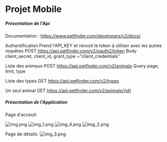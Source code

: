 # Projet Mobile

##### Présentation de l'Api
Documentation : https://www.petfinder.com/developers/v2/docs/

Authentification
Prend l'API_KEY et renvoit le token à utiliser avec les autres requêtes
POST https://api.petfinder.com/v2/oauth2/token
Body client_secret, client_id, grant_type ="client_credentials"

Liste des animaux
POST https://api.petfinder.com/v2/animals
Query page, limit, type

Liste des types
GET https://api.petfinder.com/v2/types

Un seul animal
GET https://api.petfinder.com/v2/animals/{id}

##### Présentation de l'Application
Page d'acceuil:

![img.png](img.png)
![img_1.png](img_1.png)
![img_4.png](img_4.png)
![img_2.png](img_2.png)

Page de détails:
![img_3.png](img_3.png)